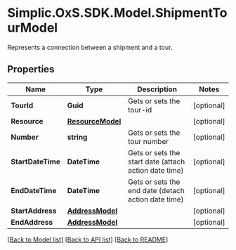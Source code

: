 # Simplic.OxS.SDK.Model.ShipmentTourModel
Represents a connection between a shipment and a tour.

## Properties

Name | Type | Description | Notes
------------ | ------------- | ------------- | -------------
**TourId** | **Guid** | Gets or sets the tour-id | [optional] 
**Resource** | [**ResourceModel**](ResourceModel.md) |  | [optional] 
**Number** | **string** | Gets or sets the tour number | [optional] 
**StartDateTime** | **DateTime** | Gets or sets the start date (attach action date time) | [optional] 
**EndDateTime** | **DateTime** | Gets or sets the end date (detach action date time) | [optional] 
**StartAddress** | [**AddressModel**](AddressModel.md) |  | [optional] 
**EndAddress** | [**AddressModel**](AddressModel.md) |  | [optional] 

[[Back to Model list]](../README.md#documentation-for-models) [[Back to API list]](../README.md#documentation-for-api-endpoints) [[Back to README]](../README.md)

